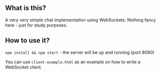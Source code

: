 ## What is this?

A very very simple chat implementation using WebSockets. Nothing fancy here - just for study purposes.

## How to use it?

```npm install && npm start``` - the server will be up and running (port 8080)

You can use `client-example.html` as an example on how to write a WebSocket client.
